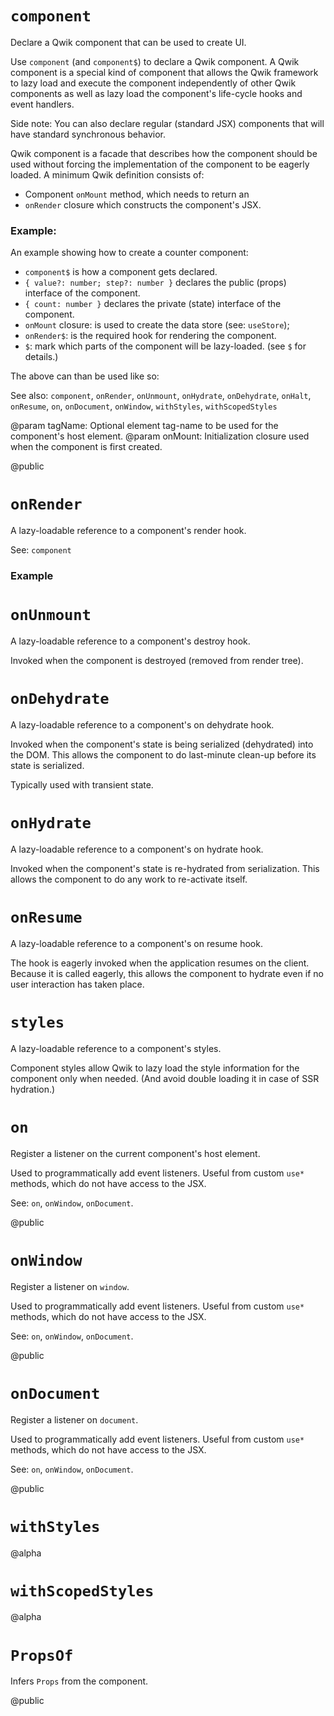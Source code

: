 # `component`

Declare a Qwik component that can be used to create UI.

Use `component` (and `component$`) to declare a Qwik component. A Qwik component is a special kind of component that allows the Qwik framework to lazy load and execute the component independently of other Qwik components as well as lazy load the component's life-cycle hooks and event handlers.

Side note: You can also declare regular (standard JSX) components that will have standard synchronous behavior.

Qwik component is a facade that describes how the component should be used without forcing the implementation of the component to be eagerly loaded. A minimum Qwik definition consists of:

- Component `onMount` method, which needs to return an
- `onRender` closure which constructs the component's JSX.

### Example:

An example showing how to create a counter component:

<docs code="./component.examples.tsx#component"/>

- `component$` is how a component gets declared.
- `{ value?: number; step?: number }` declares the public (props) interface of the component.
- `{ count: number }` declares the private (state) interface of the component.
- `onMount` closure: is used to create the data store (see: `useStore`);
- `onRender$`: is the required hook for rendering the component.
- `$`: mark which parts of the component will be lazy-loaded. (see `$` for details.)

The above can than be used like so:

<docs code="./component.examples.tsx#component-usage"/>

See also: `component`, `onRender`, `onUnmount`, `onHydrate`, `onDehydrate`, `onHalt`, `onResume`, `on`, `onDocument`, `onWindow`, `withStyles`, `withScopedStyles`

@param tagName: Optional element tag-name to be used for the component's host element.
@param onMount: Initialization closure used when the component is first created.

@public

# `onRender`

A lazy-loadable reference to a component's render hook.

See: `component`

### Example

<docs code="./component.examples.tsx#on-render"/>

# `onUnmount`

A lazy-loadable reference to a component's destroy hook.

Invoked when the component is destroyed (removed from render tree).

# `onDehydrate`

A lazy-loadable reference to a component's on dehydrate hook.

Invoked when the component's state is being serialized (dehydrated) into the DOM. This allows the component to do last-minute clean-up before its state is serialized.

Typically used with transient state.

# `onHydrate`

A lazy-loadable reference to a component's on hydrate hook.

Invoked when the component's state is re-hydrated from serialization. This allows the component to do any work to re-activate itself.

# `onResume`

A lazy-loadable reference to a component's on resume hook.

The hook is eagerly invoked when the application resumes on the client. Because it is called eagerly, this allows the component to hydrate even if no user interaction has taken place.

# `styles`

A lazy-loadable reference to a component's styles.

Component styles allow Qwik to lazy load the style information for the component only when needed. (And avoid double loading it in case of SSR hydration.)

# `on`

Register a listener on the current component's host element.

Used to programmatically add event listeners. Useful from custom `use*` methods, which do not have access to the JSX.

See: `on`, `onWindow`, `onDocument`.

@public

# `onWindow`

Register a listener on `window`.

Used to programmatically add event listeners. Useful from custom `use*` methods, which do not have access to the JSX.

See: `on`, `onWindow`, `onDocument`.

@public

# `onDocument`

Register a listener on `document`.

Used to programmatically add event listeners. Useful from custom `use*` methods, which do not have access to the JSX.

See: `on`, `onWindow`, `onDocument`.

@public

# `withStyles`

@alpha

# `withScopedStyles`

@alpha

# `PropsOf`

Infers `Props` from the component.

<docs code="./component.examples.tsx#component-usage"/>

@public
